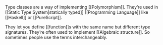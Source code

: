 Type classes are a way of implementing [[Polymorphism]]. They’re used in [[Static Type System|statically typed]] [[Programming Language]] like [[Haskell]] or [[PureScript]].

They let you define [[function]]s with the same name but different type signatures. They’re often used to implement [[Algebraic structure]]. So sometimes people use the terms interchangeably.
